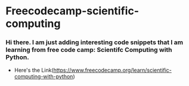 # Freecodecamp-scientific-computing
### Hi there. I am just adding interesting code snippets that I am learning from free code camp: Scientifc Computing with Python.
 - Here's the Link(https://www.freecodecamp.org/learn/scientific-computing-with-python)
